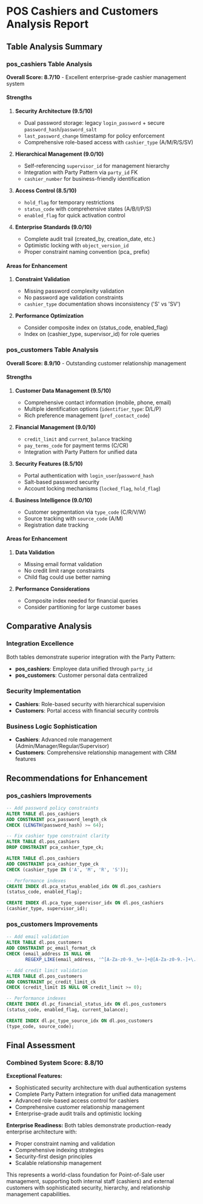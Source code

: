 # POS Cashiers and Customers Analysis Report

## Table Analysis Summary

### pos_cashiers Table Analysis
**Overall Score: 8.7/10** - Excellent enterprise-grade cashier management system

#### Strengths
1. **Security Architecture (9.5/10)**
   - Dual password storage: legacy `login_password` + secure `password_hash`/`password_salt`
   - `last_password_change` timestamp for policy enforcement
   - Comprehensive role-based access with `cashier_type` (A/M/R/S/SV)

2. **Hierarchical Management (9.0/10)**
   - Self-referencing `supervisor_id` for management hierarchy
   - Integration with Party Pattern via `party_id` FK
   - `cashier_number` for business-friendly identification

3. **Access Control (8.5/10)**
   - `hold_flag` for temporary restrictions
   - `status_code` with comprehensive states (A/B/I/P/S)
   - `enabled_flag` for quick activation control

4. **Enterprise Standards (9.0/10)**
   - Complete audit trail (created_by, creation_date, etc.)
   - Optimistic locking with `object_version_id`
   - Proper constraint naming convention (pca_ prefix)

#### Areas for Enhancement
1. **Constraint Validation**
   - Missing password complexity validation
   - No password age validation constraints
   - `cashier_type` documentation shows inconsistency ('S' vs 'SV')

2. **Performance Optimization**
   - Consider composite index on (status_code, enabled_flag)
   - Index on (cashier_type, supervisor_id) for role queries

### pos_customers Table Analysis
**Overall Score: 8.9/10** - Outstanding customer relationship management

#### Strengths
1. **Customer Data Management (9.5/10)**
   - Comprehensive contact information (mobile, phone, email)
   - Multiple identification options (`identifier_type`: D/L/P)
   - Rich preference management (`pref_contact_code`)

2. **Financial Management (9.0/10)**
   - `credit_limit` and `current_balance` tracking
   - `pay_terms_code` for payment terms (C/CR)
   - Integration with Party Pattern for unified data

3. **Security Features (8.5/10)**
   - Portal authentication with `login_user`/`password_hash`
   - Salt-based password security
   - Account locking mechanisms (`locked_flag`, `hold_flag`)

4. **Business Intelligence (9.0/10)**
   - Customer segmentation via `type_code` (C/R/V/W)
   - Source tracking with `source_code` (A/M)
   - Registration date tracking

#### Areas for Enhancement
1. **Data Validation**
   - Missing email format validation
   - No credit limit range constraints
   - Child flag could use better naming

2. **Performance Considerations**
   - Composite index needed for financial queries
   - Consider partitioning for large customer bases

## Comparative Analysis

### Integration Excellence
Both tables demonstrate superior integration with the Party Pattern:
- **pos_cashiers**: Employee data unified through `party_id`
- **pos_customers**: Customer personal data centralized

### Security Implementation
- **Cashiers**: Role-based security with hierarchical supervision
- **Customers**: Portal access with financial security controls

### Business Logic Sophistication
- **Cashiers**: Advanced role management (Admin/Manager/Regular/Supervisor)
- **Customers**: Comprehensive relationship management with CRM features

## Recommendations for Enhancement

### pos_cashiers Improvements
```sql
-- Add password policy constraints
ALTER TABLE dl.pos_cashiers 
ADD CONSTRAINT pca_password_length_ck 
CHECK (LENGTH(password_hash) >= 64);

-- Fix cashier type constraint clarity
ALTER TABLE dl.pos_cashiers 
DROP CONSTRAINT pca_cashier_type_ck;

ALTER TABLE dl.pos_cashiers 
ADD CONSTRAINT pca_cashier_type_ck 
CHECK (cashier_type IN ('A', 'M', 'R', 'S'));

-- Performance indexes
CREATE INDEX dl.pca_status_enabled_idx ON dl.pos_cashiers 
(status_code, enabled_flag);

CREATE INDEX dl.pca_type_supervisor_idx ON dl.pos_cashiers 
(cashier_type, supervisor_id);
```

### pos_customers Improvements
```sql
-- Add email validation
ALTER TABLE dl.pos_customers 
ADD CONSTRAINT pc_email_format_ck 
CHECK (email_address IS NULL OR 
       REGEXP_LIKE(email_address, '^[A-Za-z0-9._%+-]+@[A-Za-z0-9.-]+\.[A-Za-z]{2,}$'));

-- Add credit limit validation
ALTER TABLE dl.pos_customers 
ADD CONSTRAINT pc_credit_limit_ck 
CHECK (credit_limit IS NULL OR credit_limit >= 0);

-- Performance indexes
CREATE INDEX dl.pc_financial_status_idx ON dl.pos_customers 
(status_code, enabled_flag, current_balance);

CREATE INDEX dl.pc_type_source_idx ON dl.pos_customers 
(type_code, source_code);
```

## Final Assessment

### Combined System Score: 8.8/10

**Exceptional Features:**
- Sophisticated security architecture with dual authentication systems
- Complete Party Pattern integration for unified data management
- Advanced role-based access control for cashiers
- Comprehensive customer relationship management
- Enterprise-grade audit trails and optimistic locking

**Enterprise Readiness:**
Both tables demonstrate production-ready enterprise architecture with:
- Proper constraint naming and validation
- Comprehensive indexing strategies
- Security-first design principles
- Scalable relationship management

This represents a world-class foundation for Point-of-Sale user management, supporting both internal staff (cashiers) and external customers with sophisticated security, hierarchy, and relationship management capabilities.
